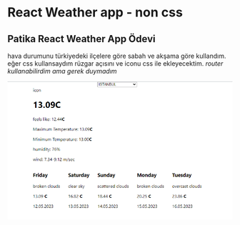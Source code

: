 # React Weather app - non css

## Patika React Weather App Ödevi

hava durumunu türkiyedeki ilçelere göre sabah ve akşama göre kullandım.
eğer css kullansaydım rüzgar açısını ve iconu css ile ekleyecektim.
_router kullanabilirdim ama gerek duymadım_

![React Weather](https://raw.githubusercontent.com/CilginSinek/HTML-Patika/master/Nodejs/React/odev3/Weather.png)
